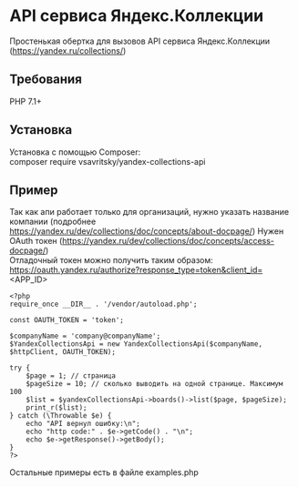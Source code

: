 # API сервиса Яндекс.Коллекции
Простенькая обертка для вызовов API сервиса Яндекс.Коллекции (https://yandex.ru/collections/)
  
## Требования  
PHP 7.1+  
  
## Установка
Установка с помощью Composer:  
    composer require vsavritsky/yandex-collections-api
  
## Пример 
Так как апи работает только для организаций, нужно указать название компании (подробнее https://yandex.ru/dev/collections/doc/concepts/about-docpage/)
Нужен OAuth токен (https://yandex.ru/dev/collections/doc/concepts/access-docpage/)  
Отладочный токен можно получить таким образом: https://oauth.yandex.ru/authorize?response_type=token&client_id=<APP_ID>  
  
    <?php
    require_once __DIR__ . '/vendor/autoload.php';
    
    const OAUTH_TOKEN = 'token';

    $companyName = 'company@companyName';
    $YandexCollectionsApi = new YandexCollectionsApi($companyName, $httpClient, OAUTH_TOKEN);
    
    try {
        $page = 1; // страница
        $pageSize = 10; // сколько выводить на одной странице. Максимум 100
        $list = $yandexCollectionsApi->boards()->list($page, $pageSize);
        print_r($list);
    } catch (\Throwable $e) {
        echo "API вернул ошибку:\n";
        echo "http code:" . $e->getCode() . "\n";
        echo $e->getResponse()->getBody();
    }
    ?>  
    
Остальные примеры есть в файле examples.php
